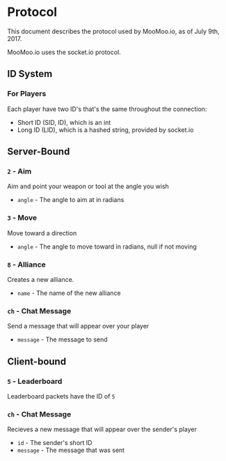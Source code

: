 # Protocol

This document describes the protocol used by MooMoo.io, as of July 9th, 2017.

MooMoo.io uses the socket.io protocol.

## ID System

### For Players

Each player have two ID's that's the same throughout the connection:
* Short ID (SID, ID), which is an int
* Long ID (LID), which is a hashed string, provided by socket.io

## Server-Bound 

### `2` - Aim
Aim and point your weapon or tool at the angle you wish
* `angle` - The angle to aim at in radians

### `3` - Move
Move toward a direction
* `angle` - The angle to move toward in radians, null if not moving

### `8` - Alliance
Creates a new alliance.
* `name` - The name of the new alliance

### `ch` - Chat Message
Send a message that will appear over your player
* `message` - The message to send

## Client-bound

### `5` - Leaderboard
Leaderboard packets have the ID of `5`

### `ch` - Chat Message
Recieves a new message that will appear over the sender's player
* `id` - The sender's short ID
* `message` - The message that was sent